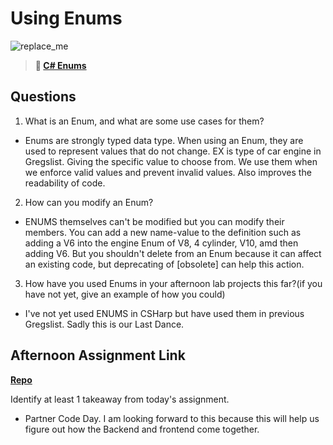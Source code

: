 # Using Enums

![replace_me](https://codeworks.blob.core.windows.net/public/assets/img/illustrations/placeholder.svg)

> **📖 [C# Enums](https://codeworksacademy.com/fs-student-guide/resources/wk10/03-Enums)**

## Questions

1. What is an Enum, and what are some use cases for them?

-   Enums are strongly typed data type. When using an Enum, they are used to represent values that do not change. EX is type of car engine in Gregslist. Giving the specific value to choose from. We use them when we enforce valid values and prevent invalid values. Also improves the readability of code.

2. How can you modify an Enum?

-   ENUMS themselves can't be modified but you can modify their members. You can add a new name-value to the definition such as adding a V6 into the engine Enum of V8, 4 cylinder, V10, amd then adding V6. But you shouldn't delete from an Enum because it can affect an existing code, but deprecating of [obsolete] can help this action.

3. How have you used Enums in your afternoon lab projects this far?(if you have not yet, give an example of how you could)

-   I've not yet used ENUMS in CSHarp but have used them in previous Gregslist. Sadly this is our Last Dance. 


## Afternoon Assignment Link

**[Repo](https://github.com/Linda-Taing/<ASSIGNMENT_REPO>)**

Identify at least 1 takeaway from today's assignment.
- Partner Code Day. I am looking forward to this because this will help us figure out how the Backend and frontend come together.
